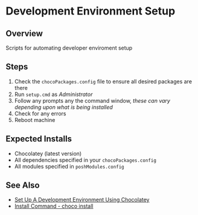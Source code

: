 # Development Environment Setup

## Overview

Scripts for automating developer enviroment setup

## Steps

1. Check the `chocoPackages.config` file to ensure all desired packages are there
2. Run `setup.cmd` as _Administrator_
3. Follow any prompts any the command window, _these can vary depending upon what is being installed_
4. Check for any errors
5. Reboot machine

## Expected Installs

* Chocolatey (latest version)
* All dependencies specified in your `chocoPackages.config`
* All modules specified in `poshModules.config`

## See Also

* [Set Up A Development Environment Using Chocolatey
](https://chocolatey.org/docs/development-environment-setup)
* [Install Command - choco install](https://chocolatey.org/docs/commandsinstall)